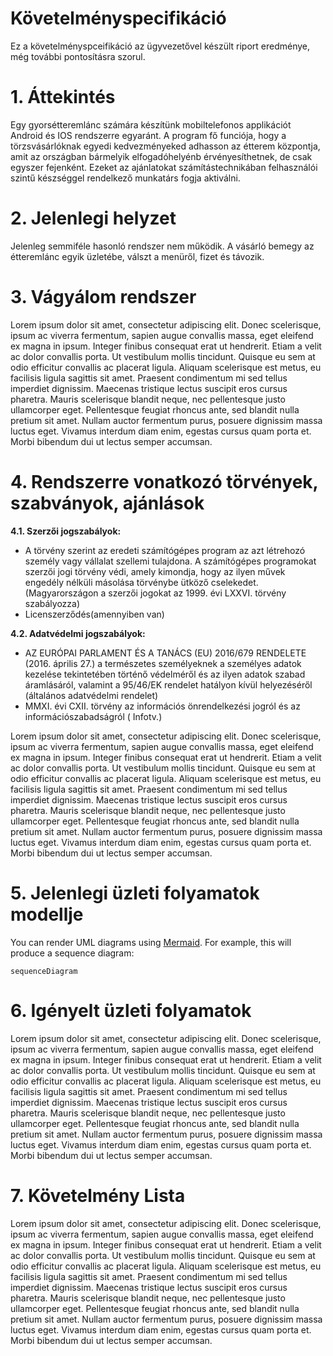# Követelményspecifikáció

Ez a követelményspceifikáció az ügyvezetővel készült riport eredménye, még további pontosításra szorul.


# 1. Áttekintés

Egy gyorsétteremlánc számára készítünk mobiltelefonos applikációt Android és IOS rendszerre egyaránt. A program fő funciója, hogy a törzsvásárlóknak egyedi kedvezményeked adhasson az étterem központja, amit az országban bármelyik elfogadóhelyénb érvényesíthetnek, de csak egyszer fejenként. Ezeket az ajánlatokat számítástechnikában felhasználói szintű készséggel rendelkező munkatárs fogja aktiválni. 

# 2. Jelenlegi helyzet

Jelenleg semmiféle hasonló rendszer nem működik.
A vásárló bemegy az étteremlánc egyik üzletébe, válszt a menüről, fizet és távozik.

# 3. Vágyálom rendszer

Lorem ipsum dolor sit amet, consectetur adipiscing elit. Donec scelerisque, ipsum ac viverra fermentum, sapien augue convallis massa, eget eleifend ex magna in ipsum. Integer finibus consequat erat ut hendrerit. Etiam a velit ac dolor convallis porta. Ut vestibulum mollis tincidunt. Quisque eu sem at odio efficitur convallis ac placerat ligula. Aliquam scelerisque est metus, eu facilisis ligula sagittis sit amet. Praesent condimentum mi sed tellus imperdiet dignissim. Maecenas tristique lectus suscipit eros cursus pharetra. Mauris scelerisque blandit neque, nec pellentesque justo ullamcorper eget. Pellentesque feugiat rhoncus ante, sed blandit nulla pretium sit amet. Nullam auctor fermentum purus, posuere dignissim massa luctus eget. Vivamus interdum diam enim, egestas cursus quam porta et. Morbi bibendum dui ut lectus semper accumsan.

# 4. Rendszerre vonatkozó törvények, szabványok, ajánlások

**4.1. Szerzői jogszabályok:**

-   A törvény szerint az eredeti számítógépes program az azt létrehozó személy vagy vállalat szellemi tulajdona. A számítógépes programokat szerzői jogi törvény védi, amely kimondja, hogy az ilyen művek engedély nélküli másolása törvénybe ütköző cselekedet. (Magyarországon a szerzői jogokat az 1999. évi LXXVI. törvény szabályozza)
-   Licenszerződés(amennyiben van)

**4.2. Adatvédelmi jogszabályok:**

-   AZ EURÓPAI PARLAMENT ÉS A TANÁCS (EU) 2016/679 RENDELETE (2016. április 27.) a természetes személyeknek a személyes adatok kezelése tekintetében történő védelméről és az ilyen adatok szabad áramlásáról, valamint a 95/46/EK rendelet hatályon kívül helyezéséről (általános adatvédelmi rendelet)
-   MMXI. évi CXII. törvény az információs önrendelkezési jogról és az információszabadságról ( Infotv.)

Lorem ipsum dolor sit amet, consectetur adipiscing elit. Donec scelerisque, ipsum ac viverra fermentum, sapien augue convallis massa, eget eleifend ex magna in ipsum. Integer finibus consequat erat ut hendrerit. Etiam a velit ac dolor convallis porta. Ut vestibulum mollis tincidunt. Quisque eu sem at odio efficitur convallis ac placerat ligula. Aliquam scelerisque est metus, eu facilisis ligula sagittis sit amet. Praesent condimentum mi sed tellus imperdiet dignissim. Maecenas tristique lectus suscipit eros cursus pharetra. Mauris scelerisque blandit neque, nec pellentesque justo ullamcorper eget. Pellentesque feugiat rhoncus ante, sed blandit nulla pretium sit amet. Nullam auctor fermentum purus, posuere dignissim massa luctus eget. Vivamus interdum diam enim, egestas cursus quam porta et. Morbi bibendum dui ut lectus semper accumsan.

# 5. Jelenlegi üzleti folyamatok modellje

You can render UML diagrams using [Mermaid](https://mermaidjs.github.io/). For example, this will produce a sequence diagram:

```mermaid
sequenceDiagram
```

#  6. Igényelt üzleti folyamatok

Lorem ipsum dolor sit amet, consectetur adipiscing elit. Donec scelerisque, ipsum ac viverra fermentum, sapien augue convallis massa, eget eleifend ex magna in ipsum. Integer finibus consequat erat ut hendrerit. Etiam a velit ac dolor convallis porta. Ut vestibulum mollis tincidunt. Quisque eu sem at odio efficitur convallis ac placerat ligula. Aliquam scelerisque est metus, eu facilisis ligula sagittis sit amet. Praesent condimentum mi sed tellus imperdiet dignissim. Maecenas tristique lectus suscipit eros cursus pharetra. Mauris scelerisque blandit neque, nec pellentesque justo ullamcorper eget. Pellentesque feugiat rhoncus ante, sed blandit nulla pretium sit amet. Nullam auctor fermentum purus, posuere dignissim massa luctus eget. Vivamus interdum diam enim, egestas cursus quam porta et. Morbi bibendum dui ut lectus semper accumsan.


# 7. Követelmény Lista

Lorem ipsum dolor sit amet, consectetur adipiscing elit. Donec scelerisque, ipsum ac viverra fermentum, sapien augue convallis massa, eget eleifend ex magna in ipsum. Integer finibus consequat erat ut hendrerit. Etiam a velit ac dolor convallis porta. Ut vestibulum mollis tincidunt. Quisque eu sem at odio efficitur convallis ac placerat ligula. Aliquam scelerisque est metus, eu facilisis ligula sagittis sit amet. Praesent condimentum mi sed tellus imperdiet dignissim. Maecenas tristique lectus suscipit eros cursus pharetra. Mauris scelerisque blandit neque, nec pellentesque justo ullamcorper eget. Pellentesque feugiat rhoncus ante, sed blandit nulla pretium sit amet. Nullam auctor fermentum purus, posuere dignissim massa luctus eget. Vivamus interdum diam enim, egestas cursus quam porta et. Morbi bibendum dui ut lectus semper accumsan.